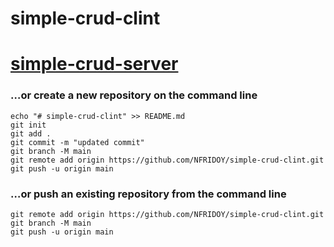 # simple-crud-clint
# <a href="">simple-crud-server</a>
### …or create a new repository on the command line
~~~
echo "# simple-crud-clint" >> README.md
git init
git add .
git commit -m "updated commit"
git branch -M main
git remote add origin https://github.com/NFRIDOY/simple-crud-clint.git
git push -u origin main
~~~
### …or push an existing repository from the command line
~~~
git remote add origin https://github.com/NFRIDOY/simple-crud-clint.git
git branch -M main
git push -u origin main
~~~